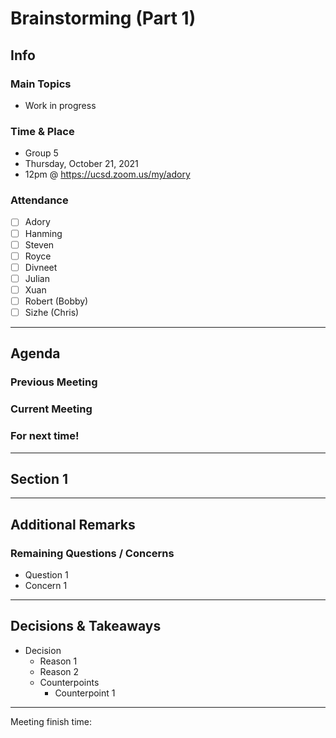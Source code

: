 # Brainstorming (Part 1)

## Info

### Main Topics

-   Work in progress

### Time & Place

-   Group 5
-   Thursday, October 21, 2021
-   12pm @ https://ucsd.zoom.us/my/adory

### Attendance

-   [ ] Adory
-   [ ] Hanming
-   [ ] Steven
-   [ ] Royce
-   [ ] Divneet
-   [ ] Julian
-   [ ] Xuan
-   [ ] Robert (Bobby)
-   [ ] Sizhe (Chris)

---

## Agenda

### Previous Meeting

### Current Meeting

### For next time!

---

## Section 1

---

## Additional Remarks

### Remaining Questions / Concerns

-   Question 1
-   Concern 1

---

## Decisions & Takeaways

-   Decision
    -   Reason 1
    -   Reason 2
    -   Counterpoints
        -   Counterpoint 1

---

Meeting finish time:
